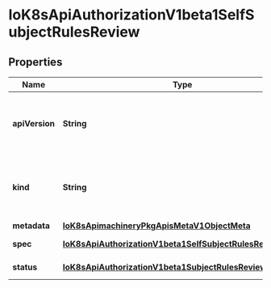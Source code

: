 
# IoK8sApiAuthorizationV1beta1SelfSubjectRulesReview

## Properties
Name | Type | Description | Notes
------------ | ------------- | ------------- | -------------
**apiVersion** | **String** | APIVersion defines the versioned schema of this representation of an object. Servers should convert recognized schemas to the latest internal value, and may reject unrecognized values. More info: https://git.k8s.io/community/contributors/devel/sig-architecture/api-conventions.md#resources |  [optional]
**kind** | **String** | Kind is a string value representing the REST resource this object represents. Servers may infer this from the endpoint the client submits requests to. Cannot be updated. In CamelCase. More info: https://git.k8s.io/community/contributors/devel/sig-architecture/api-conventions.md#types-kinds |  [optional]
**metadata** | [**IoK8sApimachineryPkgApisMetaV1ObjectMeta**](IoK8sApimachineryPkgApisMetaV1ObjectMeta.md) |  |  [optional]
**spec** | [**IoK8sApiAuthorizationV1beta1SelfSubjectRulesReviewSpec**](IoK8sApiAuthorizationV1beta1SelfSubjectRulesReviewSpec.md) | Spec holds information about the request being evaluated. | 
**status** | [**IoK8sApiAuthorizationV1beta1SubjectRulesReviewStatus**](IoK8sApiAuthorizationV1beta1SubjectRulesReviewStatus.md) | Status is filled in by the server and indicates the set of actions a user can perform. |  [optional]



